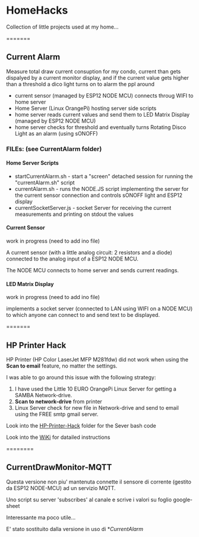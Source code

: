 # HomeHacks
Collection of little projects used at my home...

=======

## Current Alarm
Measure total draw current consuption for my condo, current than gets dispalyed by a current monitor display, and if the current value gets higher than a threshold a dico light turns on to alarm the ppl around

* current sensor (managed by ESP12 NODE MCU) connects throug WIFI to home server
* Home Server (Linux OrangePi) hosting server side scripts
* home server reads current values and send them to LED Matrix Display  (managed by ESP12 NODE MCU)
* home server checks for threshold and eventually turns Rotating Disco Light as an alarm (using sONOFF)

### FILEs: (see CurrentAlarm folder)
#### Home Server Scripts
* startCurrentAlarm.sh - start a "screen" detached session for running the "currentAlarm.sh" script
* currentAlarm.sh - runs the NODE.JS script implementing the server for the current sensor connection and controls sONOFF light and ESP12 display
* currentSocketServer.js - socket Server for receiving the current measurements and printing on stdout the values

#### Current Sensor
work in progress (need to add ino file)

A current sensor (with a little analog circuit: 2 resistors and a diode) connected to the analog input of a ESP12 NODE MCU.

The NODE MCU connects to home server and sends current readings.

#### LED Matrix Display
work in progress (need to add ino file)

implements a socket server (connected to LAN using WIFI on a NODE MCU) to which anyone can connect to and send text to be displayed.

=======
## HP Printer Hack
HP Printer (HP Color LaserJet MFP M281fdw) did not work when using the **Scan to email** feature, no matter the settings.

I was able to go around this issue with the following strategy:

1. I have used the Little 10 EURO OrangePi Linux Server for getting a SAMBA Network-drive.
2. **Scan to network-drive** from printer
3. Linux Server check for new file in Network-drive and send to email using the FREE smtp gmail server.

Look into the [HP-Printer-Hack](https://github.com/mpalitto/HomeHacks/tree/HP-Printer-Hack/HP-Printer_Hack) folder for the Sever bash code

Look into the [WiKi](https://github.com/mpalitto/HomeHacks/wiki/HP-Printer-Hack) for datailed instructions

========

## CurrentDrawMonitor-MQTT
Questa versione non piu' mantenuta connette il sensore di corrente (gestito da ESP12 NODE-MCU) ad un servizio MQTT.

Uno script su server 'subscribes' al canale e scrive i valori su foglio google-sheet

Interessante ma poco utile...

E' stato sostituito dalla versione in uso di **CurrentAlarm*
